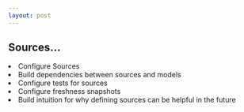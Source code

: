 ```yaml
---
layout: post
---
```


## Sources...

   <li> Configure Sources </li>

   <li> Build dependencies between sources and models </li>

   <li> Configure tests for sources </li>

   <li> Configure freshness snapshots </li>

   <li> Build intuition for why defining sources can be helpful in the future </li>


